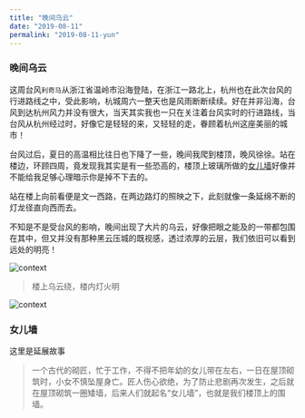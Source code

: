 ```yaml
---
title: "晚间乌云"
date: "2019-08-11"
permalink: "2019-08-11-yun"
---
```


### 晚间乌云


这周台风`利奇马`从浙江省温岭市沿海登陆，在浙江一路北上，杭州也在此次台风的行进路线之中，受此影响，杭城周六一整天也是风雨断断续续。好在并非沿海，台风到达杭州风力并没有很大，当天其实我也一只在关注着台风实时的行进路线，当台风从杭州经过时，好像它是轻轻的来，又轻轻的走，眷顾着杭州这座美丽的城市！

台风过后，夏日的高温相比往日也下降了一些，晚间我爬到楼顶，晚风徐徐。站在楼边，环顾四周，竟发现我其实是有一些恐高的，楼顶上玻璃所做的[女儿墙](#ROP_ARM)好像并不能给我足够心理暗示你是掉不下去的。

站在楼上向前看便是文一西路，在两边路灯的照映之下，此刻就像一条延绵不断的灯龙径直向西而去。

不知是不是受台风的影响，晚间出现了大片的乌云，好像把眼之能及的一带都包围在其中，但又并没有那种黑云压城的既视感，透过浓厚的云层，我们依旧可以看到远处的明亮！


<img :src="$withBase('/yun2.jpeg')" alt="context">

> 楼上乌云绕，楼内灯火明

<img :src="$withBase('/yun1.jpeg')" alt="context">

### 女儿墙
<A NAME="ROP_ARM"></A>

这里是延展故事

> 一个古代的砌匠，忙于工作，不得不把年幼的女儿带在左右，一日在屋顶砌筑时，小女不慎坠屋身亡。匠人伤心欲绝，为了防止悲剧再次发生，之后就在屋顶砌筑一圈矮墙，后来人们就起名“女儿墙”，也就是我们楼顶上的围墙。
